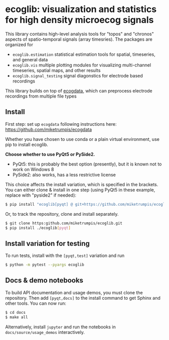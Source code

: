 # ecoglib: visualization and statistics for high density microecog signals

This library contains high-level analysis tools for "topos" and "chronos" aspects of spatio-temporal signals (array timesries).
The packages are organized for

* ``ecoglib.estimation`` statistical estimation tools for spatial, timeseries, and general data
* ``ecoglib.vis`` multiple plotting modules for visualizing multi-channel timeseries, spatial maps, and other results
* ``ecoglib.signal_testing`` signal diagonstics for electrode based recordings

This library builds on top of [ecogdata](https://github.com/miketrumpis/ecogdata), which can preprocess electrode recordings from multiple file types

## Install

First step: set up ``ecogdata`` following instructions here: https://github.com/miketrumpis/ecogdata

Whether you have chosen to use conda or a plain virtual environment, use pip to install ecoglib.

**Choose whether to use PyQt5 or PySide2.**

* PyQt5: this is probably the best option (presently), but it is known not to work on Windows 8
* PySide2: also works, has a less restrictive license

This choice affects the install variation, which is specified in the brackets.
You can either clone & install in one step (using PyQt5 in these example, replace with "pyside2" if needed):

```bash
$ pip install "ecoglib[pyqt] @ git+https://github.com/miketrumpis/ecoglib.git"
```

Or, to track the repository, clone and install separately.

```bash
$ git clone https:github.com/miketrumpis/ecoglib.git
$ pip install ./ecoglib[pyqt]
```

## Install variation for testing

To run tests, install with the ``[pyqt,test]`` variation and run

```bash
$ python -m pytest --pyargs ecoglib
```

## Docs & demo notebooks

To build API documentation and usage demos, you must clone the repository.
Then add ``[pyqt,docs]`` to the install command to get Sphinx and other tools.
You can now run:

```bash
$ cd docs
$ make all
```

Alternatively, install ``jupyter`` and run the notebooks in ``docs/source/usage_demos`` interactively.
